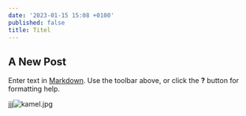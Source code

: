 ```yaml
---
date: '2023-01-15 15:08 +0100'
published: false
title: Titel
---
```

## A New Post

Enter text in [Markdown](http://daringfireball.net/projects/markdown/). Use the toolbar above, or click the **?** button for formatting help.


jjj![kamel.jpg]({{site.baseurl}}/uploads/kamel.jpg)